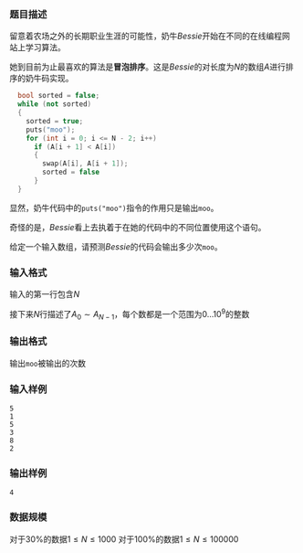 ### 题目描述
留意着农场之外的长期职业生涯的可能性，奶牛$Bessie$开始在不同的在线编程网站上学习算法。

她到目前为止最喜欢的算法是**冒泡排序**。这是$Bessie$的对长度为$N$的数组$A$进行排序的奶牛码实现。

```cpp
  bool sorted = false;
  while (not sorted)
  {
    sorted = true;
    puts("moo");
    for (int i = 0; i <= N - 2; i++)
      if (A[i + 1] < A[i])
      {
        swap(A[i], A[i + 1]);
        sorted = false
      }
  }
```

显然，奶牛代码中的`puts("moo")`指令的作用只是输出`moo`。

奇怪的是，$Bessie$看上去执着于在她的代码中的不同位置使用这个语句。

给定一个输入数组，请预测$Bessie$的代码会输出多少次`moo`。
### 输入格式
输入的第一行包含$N$

接下来$N$行描述了$A_0 \sim A_{N-1}$，每个数都是一个范围为$0 \ldots 10^9$的整数
### 输出格式

输出`moo`被输出的次数

### 输入样例
```
5
1
5
3
8
2
```
### 输出样例
```
4
```
### 数据规模
对于$30\%$的数据$1 \leq N \leq 1000$
对于$100\%$的数据$1 \leq N \leq 100000$